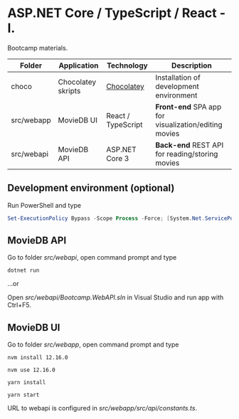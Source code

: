 # ASP.NET Core / TypeScript / React - I.

Bootcamp materials.

| Folder     | Application        | Technology                            | Description                                            |
| ---------- | ------------------ | ------------------------------------- | ------------------------------------------------------ |
| choco      | Chocolatey skripts | [Chocolatey](https://chocolatey.org/) | Installation of development environment                |
| src/webapp | MovieDB UI         | React / TypeScript                    | **Front-end** SPA app for visualization/editing movies |
| src/webapi | MovieDB API        | ASP.NET Core 3                        | **Back-end** REST API for reading/storing movies       |

## Development environment (optional)

Run PowerShell and type

```powershell
Set-ExecutionPolicy Bypass -Scope Process -Force; [System.Net.ServicePointManager]::SecurityProtocol = [System.Net.ServicePointManager]::SecurityProtocol -bor 3072; iex ((New-Object System.Net.WebClient).DownloadString('https://chocolatey.org/install.ps1'))
```

## MovieDB API

Go to folder _src/webapi_, open command prompt and type

```shell
dotnet run
```

...or

Open _src/webapi/Bootcamp.WebAPI.sln_ in Visual Studio and run app with Ctrl+F5.

## MovieDB UI

Go to folder _src/webapp_, open command prompt and type

```shell
nvm install 12.16.0

nvm use 12.16.0

yarn install

yarn start
```

URL to webapi is configured in _src/webapp/src/api/constants.ts_.
